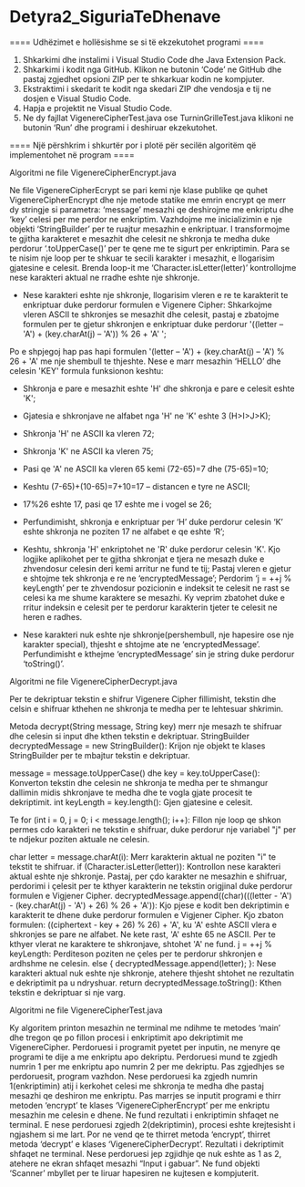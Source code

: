 # Detyra2_SiguriaTeDhenave

==== Udhëzimet e hollësishme se si të ekzekutohet programi ====

1.	Shkarkimi dhe instalimi i Visual Studio Code dhe Java Extension Pack.
2.	Shkarkimi i kodit nga GitHub. Klikon ne butonin ‘Code’ ne GitHub dhe pastaj zgjedhet opsioni ZIP per te shkarkuar kodin ne           kompjuter.    
3.	Ekstraktimi i skedarit te kodit nga skedari ZIP dhe vendosja e tij ne dosjen e Visual Studio Code. 
4.	Hapja e projektit ne Visual Studio Code.
5.	Ne dy fajllat VigenereCipherTest.java ose TurninGrilleTest.java klikoni ne butonin ‘Run’ dhe programi i deshiruar ekzekutohet.





==== Një përshkrim i shkurtër por i plotë për secilën algoritëm që implementohet në program ====


Algoritmi ne file VigenereCipherEncrypt.java 


Ne file VigenereCipherEcrypt se pari kemi nje klase publike qe quhet VigenereCipherEncrypt dhe nje metode statike me emrin encrypt qe merr dy stringje si parametra: ‘message’ mesazhi qe deshirojme me enkriptu dhe ‘key’ celesi per me perdor ne enkriptim.
Vazhdojme me inicializimin e nje objekti ‘StringBuilder’ per te ruajtur mesazhin e enkriptuar.
I transformojme te gjitha karakteret e mesazhit dhe celesit ne shkronja te medha duke perdorur ‘.toUpperCase()’ per te qene me te sigurt per enkriptimin. 
Para se te nisim nje loop per te shkuar te secili karakter i mesazhit, e llogarisim gjatesine e celesit.
Brenda loop-it me ‘Character.isLetter(letter)’ kontrollojme nese karakteri aktual ne rradhe eshte nje shkronje.
-	Nese karakteri eshte nje shkronje, llogarisim vleren e re te karakterit te enkriptuar duke perdorur formulen e Vigenere Cipher:
Shkarkojme vleren ASCII te shkronjes se mesazhit dhe celesit, pastaj e zbatojme formulen per te gjetur shkronjen e enkriptuar duke perdorur '((letter – 'A') + (key.charAt(j) – 'A')) % 26 + 'A' ';

Po e shpjegoj hap pas hapi formulen '(letter – 'A') + (key.charAt(j) – 'A') % 26 + 'A' me nje shembull te thjeshte. Nese e marr mesazhin ‘HELLO’ dhe celesin 'KEY' formula funksionon keshtu:
-	Shkronja e pare e mesazhit eshte 'H' dhe shkronja e pare e celesit eshte 'K';
-	Gjatesia e shkronjave ne alfabet nga 'H' ne 'K' eshte 3 (H>I>J>K);
-	Shkronja 'H' ne ASCII ka vleren 72;
-	Shkronja 'K' ne ASCII ka vleren 75;
-	Pasi qe 'A' ne ASCII ka vleren 65 kemi (72-65)=7 dhe (75-65)=10;
-	Keshtu (7-65)+(10-65)=7+10=17 – distancen e tyre ne ASCII;
-	17%26 eshte 17, pasi qe 17 eshte me i  vogel se 26;
-	Perfundimisht, shkronja e enkriptuar per ‘H’ duke perdorur celesin ‘K’ eshte shkronja ne poziten 17 ne alfabet e qe eshte ‘R’;
-	Keshtu, shkronja 'H' enkriptohet ne 'R' duke perdorur celesin 'K'. Kjo logjike aplikohet per te gjitha shkronjat e tjera ne mesazh duke e zhvendosur celesin deri kemi arritur ne fund te tij;
Pastaj vleren e gjetur e shtojme tek shkronja e re ne ‘encryptedMessage’;
Perdorim ‘j = ++j % keyLength’ per te zhvendosur pozicionin e indeksit te celesit ne rast se celesi ka me shume karaktere se mesazhi. Ky veprim zbatohet duke e rritur indeksin e celesit per te perdorur karakterin tjeter te celesit ne heren e radhes. 

-	Nese karakteri nuk eshte nje shkronje(pershembull, nje hapesire ose nje karakter special), thjesht e shtojme ate ne ‘encryptedMessage’.
Perfundimisht e kthejme ‘encryptedMessage’ sin je string duke perdorur ‘toString()’.




Algoritmi ne file VigenereCipherDecrypt.java 



Per te dekriptuar tekstin e shifrur Vigenere Cipher fillimisht, tekstin dhe celsin e shifruar kthehen ne shkronja te
medha per te lehtesuar shkrimin.

Metoda decrypt(String message, String key) merr nje mesazh te shifruar dhe celesin si input dhe kthen tekstin e dekriptuar.
StringBuilder decryptedMessage = new StringBuilder(): Krijon nje objekt te klases StringBuilder per te mbajtur tekstin e dekriptuar.

message = message.toUpperCase() dhe key = key.toUpperCase(): Konverton tekstin dhe celesin ne shkronja te medha per te shmangur dallimin midis shkronjave te medha dhe te vogla gjate procesit te dekriptimit.
int keyLength = key.length(): Gjen gjatesine e celesit.

Te for (int i = 0, j = 0; i < message.length(); i++): Fillon nje loop qe shkon permes cdo karakteri ne tekstin e shifruar, duke perdorur nje variabel "j" per te ndjekur poziten aktuale ne celesin.

char letter = message.charAt(i): Merr karakterin aktual ne poziten "i" te tekstit te shifruar.
if (Character.isLetter(letter)): Kontrollon nese karakteri aktual eshte nje shkronje.
Pastaj, per çdo karakter ne mesazhin e shifruar, perdorimi i çelesit per te kthyer karakterin ne tekstin origjinal duke perdorur formulen e Vigjener Cipher.
decryptedMessage.append((char)(((letter - 'A') - (key.charAt(j) - 'A') + 26) % 26 + 'A')): Kjo pjese e kodit ben dekriptimin e karakterit te dhene duke perdorur formulen e Vigjener Cipher. Kjo zbaton formulen: ((ciphertext - key + 26) % 26) + 'A', ku 'A' eshte ASCII vlera e shkronjes se pare ne alfabet. Ne kete rast, 'A' eshte 65 ne ASCII.                    Per te kthyer vlerat ne karaktere te shkronjave, shtohet 'A' ne fund.
j = ++j % keyLength: Perditeson poziten ne çeles per te perdorur shkronjen e ardhshme ne celesin.
else { decryptedMessage.append(letter); }: Nese karakteri aktual nuk eshte nje shkronje, atehere thjesht shtohet ne rezultatin e dekriptimit pa u ndryshuar.
return decryptedMessage.toString(): Kthen tekstin e dekriptuar si nje varg.



Algoritmi ne file VigenereCipherTest.java

Ky algoritem printon mesazhin ne terminal me ndihme te metodes ‘main’ dhe tregon qe po fillon procesi i enkriptimit apo dekriptimit me VigenereCipher.
Perdoruesi i programit pyetet per inputin, ne menyre qe programi te dije a me enkriptu apo dekriptu. Perdoruesi mund te zgjedh numrin 1 per me enkriptu apo numrin 2 per me dekriptu. 
Pas zgjedhjes se perdoruesit, program vazhdon.
Nese perdoruesi ka zgjedh numrin 1(enkriptimin) atij i kerkohet celesi me shkronja te medha dhe pastaj mesazhi qe deshiron me enkriptu. Pas marrjes se inputit programi e thirr metoden ‘encrypt’ te klases ‘VigenereCipherEncrypt’ per me enkriptu mesazhin me celesin e dhene. Ne fund rezultati i enkriptimin shfaqet ne terminal.
E nese perdoruesi zgjedh 2(dekriptimin), procesi eshte krejtesisht i ngjashem si me lart. Por ne vend qe te thirret metoda ‘encrypt’, thirret metoda ‘decrypt’ e klases ‘VigenereCipherDecrypt’. Rezultati i dekriptimit shfaqet ne terminal.
Nese perdoruesi jep zgjidhje qe nuk eshte as 1 as 2, atehere ne ekran shfaqet mesazhi “Input i gabuar”.
Ne fund objekti ‘Scanner’ mbyllet per te liruar hapesiren ne kujtesen e kompjuterit.
